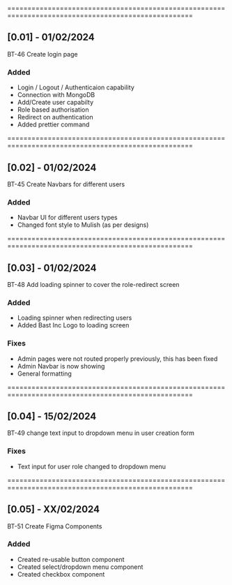 ====================================================================================================

## [0.01] - 01/02/2024

BT-46 Create login page

### Added

- Login / Logout / Authenticaion capability
- Connection with MongoDB
- Add/Create user capabilty
- Role based authorisation
- Redirect on authentication
- Added prettier command

====================================================================================================

## [0.02] - 01/02/2024

BT-45 Create Navbars for different users

### Added

- Navbar UI for different users types
- Changed font style to Mulish (as per designs)

====================================================================================================

## [0.03] - 01/02/2024

BT-48 Add loading spinner to cover the role-redirect screen

### Added

- Loading spinner when redirecting users
- Added Bast Inc Logo to loading screen

### Fixes

- Admin pages were not routed properly previously, this has been fixed
- Admin Navbar is now showing
- General formatting

====================================================================================================

## [0.04] - 15/02/2024

BT-49 change text input to dropdown menu in user creation form

### Fixes

- Text input for user role changed to dropdown menu

====================================================================================================

## [0.05] - XX/02/2024

BT-51 Create Figma Components

### Added

- Created re-usable button component
- Created select/dropdown menu component
- Created checkbox component